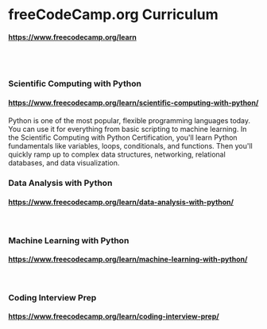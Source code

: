 # freeCodeCamp.org Curriculum
#### https://www.freecodecamp.org/learn
<br>
<br>

### Scientific Computing with Python
#### https://www.freecodecamp.org/learn/scientific-computing-with-python/
Python is one of the most popular, flexible programming languages today. You can use it for everything from basic scripting to machine learning.
In the Scientific Computing with Python Certification, you'll learn Python fundamentals like variables, loops, conditionals, and functions. Then you'll quickly ramp up to complex data structures, networking, relational databases, and data visualization.
<br>

### Data Analysis with Python
#### https://www.freecodecamp.org/learn/data-analysis-with-python/
<br>

### Machine Learning with Python
#### https://www.freecodecamp.org/learn/machine-learning-with-python/
<br>

### Coding Interview Prep
#### https://www.freecodecamp.org/learn/coding-interview-prep/
<br>
